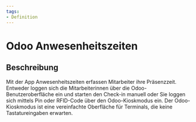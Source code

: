 ```yaml
---
tags:
- Definition
---
```

# Odoo Anwesenheitszeiten

## Beschreibung

Mit der App Anwesenheitszeiten erfassen Mitarbeiter ihre Präsenzzeit. Entweder loggen sich die Mitarbeiterinnen über die Odoo-Benutzeroberfläche ein und starten den Check-in manuell oder Sie loggen sich mittels Pin oder RFID-Code über den Odoo-Kioskmodus ein. Der Odoo-Kioskmodus ist eine vereinfachte Oberfläche für Terminals, die keine Tastatureingaben erwarten.